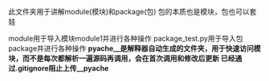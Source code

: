 此文件夹用于讲解module(模块)和package(包)
包的本质也是模块，包也可以套娃

module用于导入模块module1并进行各种操作
package_test.py用于导入包package并进行各种操作
__pyache__是解释器自动生成的文件夹，用于快速访问模块，而不是每次都解析一遍源码再调用，会在首次调用和修改后更新
已经通过.gitignore阻止上传__pyache__
